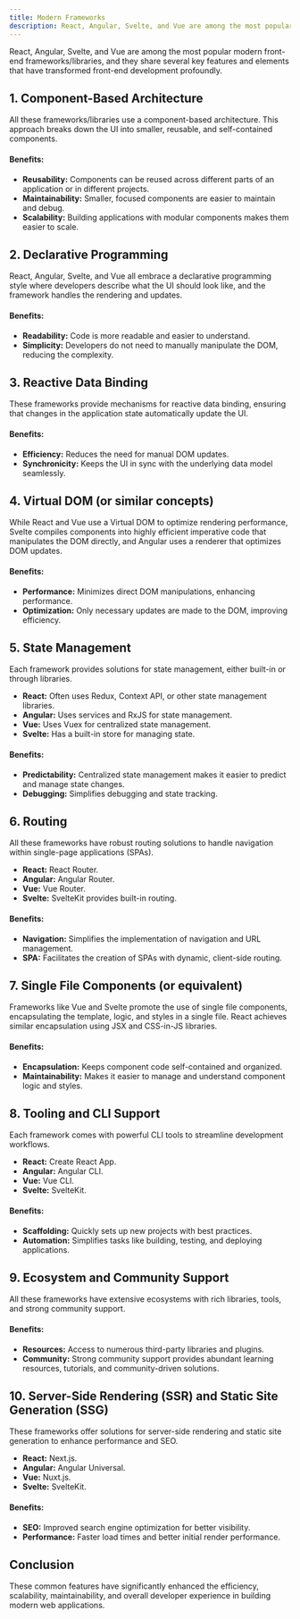 ```yaml
---
title: Modern Frameworks
description: React, Angular, Svelte, and Vue are among the most popular modern front-end frameworks/libraries, and they share several key features and elements that have transformed front-end development profoundly.
---
```


React, Angular, Svelte, and Vue are among the most popular modern front-end frameworks/libraries, and they share several key features and elements that have transformed front-end development profoundly.


## 1. Component-Based Architecture

All these frameworks/libraries use a component-based architecture. This approach breaks down the UI into smaller, reusable, and self-contained components.

#### Benefits:
- **Reusability:** Components can be reused across different parts of an application or in different projects.
- **Maintainability:** Smaller, focused components are easier to maintain and debug.
- **Scalability:** Building applications with modular components makes them easier to scale.

## 2. Declarative Programming

React, Angular, Svelte, and Vue all embrace a declarative programming style where developers describe what the UI should look like, and the framework handles the rendering and updates.

#### Benefits:
- **Readability:** Code is more readable and easier to understand.
- **Simplicity:** Developers do not need to manually manipulate the DOM, reducing the complexity.

## 3. Reactive Data Binding

These frameworks provide mechanisms for reactive data binding, ensuring that changes in the application state automatically update the UI.

#### Benefits:
- **Efficiency:** Reduces the need for manual DOM updates.
- **Synchronicity:** Keeps the UI in sync with the underlying data model seamlessly.

## 4. Virtual DOM (or similar concepts)

While React and Vue use a Virtual DOM to optimize rendering performance, Svelte compiles components into highly efficient imperative code that manipulates the DOM directly, and Angular uses a renderer that optimizes DOM updates.

#### Benefits:
- **Performance:** Minimizes direct DOM manipulations, enhancing performance.
- **Optimization:** Only necessary updates are made to the DOM, improving efficiency.

## 5. State Management

Each framework provides solutions for state management, either built-in or through libraries.

- **React:** Often uses Redux, Context API, or other state management libraries.
- **Angular:** Uses services and RxJS for state management.
- **Vue:** Uses Vuex for centralized state management.
- **Svelte:** Has a built-in store for managing state.

#### Benefits:
- **Predictability:** Centralized state management makes it easier to predict and manage state changes.
- **Debugging:** Simplifies debugging and state tracking.

## 6. Routing

All these frameworks have robust routing solutions to handle navigation within single-page applications (SPAs).

- **React:** React Router.
- **Angular:** Angular Router.
- **Vue:** Vue Router.
- **Svelte:** SvelteKit provides built-in routing.

#### Benefits:
- **Navigation:** Simplifies the implementation of navigation and URL management.
- **SPA:** Facilitates the creation of SPAs with dynamic, client-side routing.

## 7. Single File Components (or equivalent)

Frameworks like Vue and Svelte promote the use of single file components, encapsulating the template, logic, and styles in a single file. React achieves similar encapsulation using JSX and CSS-in-JS libraries.

#### Benefits:
- **Encapsulation:** Keeps component code self-contained and organized.
- **Maintainability:** Makes it easier to manage and understand component logic and styles.

## 8. Tooling and CLI Support

Each framework comes with powerful CLI tools to streamline development workflows.

- **React:** Create React App.
- **Angular:** Angular CLI.
- **Vue:** Vue CLI.
- **Svelte:** SvelteKit.

#### Benefits:
- **Scaffolding:** Quickly sets up new projects with best practices.
- **Automation:** Simplifies tasks like building, testing, and deploying applications.

## 9. Ecosystem and Community Support

All these frameworks have extensive ecosystems with rich libraries, tools, and strong community support.

#### Benefits:
- **Resources:** Access to numerous third-party libraries and plugins.
- **Community:** Strong community support provides abundant learning resources, tutorials, and community-driven solutions.

## 10. Server-Side Rendering (SSR) and Static Site Generation (SSG)

These frameworks offer solutions for server-side rendering and static site generation to enhance performance and SEO.

- **React:** Next.js.
- **Angular:** Angular Universal.
- **Vue:** Nuxt.js.
- **Svelte:** SvelteKit.

#### Benefits:
- **SEO:** Improved search engine optimization for better visibility.
- **Performance:** Faster load times and better initial render performance.

## Conclusion

These common features have significantly enhanced the efficiency, scalability, maintainability, and overall developer experience in building modern web applications.